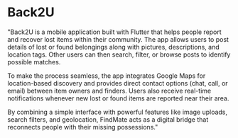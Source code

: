 # Back2U
"Back2U is a mobile application built with Flutter that helps people report and recover lost items within their community. The app allows users to post details of lost or found belongings along with pictures, descriptions, and location tags. Other users can then search, filter, or browse posts to identify possible matches.

To make the process seamless, the app integrates Google Maps for location-based discovery and provides direct contact options (chat, call, or email) between item owners and finders. Users also receive real-time notifications whenever new lost or found items are reported near their area.

By combining a simple interface with powerful features like image uploads, search filters, and geolocation, FindMate acts as a digital bridge that reconnects people with their missing possessions."
